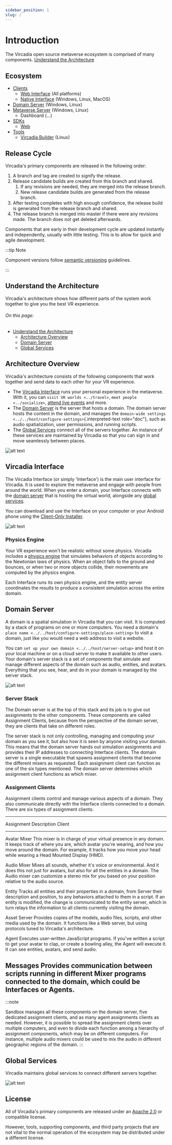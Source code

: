 ```yaml
---
sidebar_position: 1
slug: /
---
```


# Introduction

The Vircadia open source metaverse ecosystem is comprised of many components. [Understand the Architecture](#understand-the-architecture)

## Ecosystem

* [Clients](interfaces/README.md)
  * [Web Interface](interfaces/web/README.md) (All platforms)
  * [Native Interface](interfaces/native/README.md) (Windows, Linux, MacOS)
* [Domain Server](domain-server/README.md) (Windows, Linux)
* [Metaverse Server](metaverse-server/README.md) (Windows, Linux)
  * Dashboard (...)
* [SDKs](sdks/README.md)
  * [Web](sdks/web/README.md)
* [Tools](tools/README.md)
  * [Vircadia Builder](tools/vircadia-builder/README.md) (Linux)

## Release Cycle

Vircadia's primary components are released in the following order:

1. A branch and tag are created to signify the release.
2. Release candidate builds are created from this branch and shared.
    1. If any revisions are needed, they are merged into the release branch.
    2. New release candidate builds are generated from the release branch.
3. After testing completes with high enough confidence, the release build is generated from the release branch and shared.
4. The release branch is merged into master if there were any revisions made. The branch does not get deleted afterwards.

Components that are early in their development cycle are updated instantly and independently, usually with little testing. This is to allow for quick and agile development.

:::tip Note

Component versions follow [semantic versioning](https://semver.org/) guidelines.

:::

## Understand the Architecture


Vircadia's architecture shows how different parts of the system work
together to give you the best VR experience.

###### On this page: ######
- [Understand the Architecture](#understand-the-architecture)
  - [Architecture Overview](#architecture-overview)
  - [Domain Server](#domain-server)
  - [Global Services](#global-services)

## Architecture Overview

Vircadia's architecture consists of the following components that work
together and send data to each other for your VR experience.

-   The [Vircadia Interface](#vircadia-interface) runs your personal
    experience in the metaverse. With it, you can
    `visit VR worlds <../travel>`,
    `meet people <../socialize>`, [attend
    live events](../socialize.html#attend-live-events) and more.
-   The [Domain Server](#domain-server) is the server that hosts a
    domain. The domain server hosts the content in the domain, and
    manages the
    `domain-wide settings <../../host/configure-settings>`{.interpreted-text
    role="doc"}, such as audio spatialization, user permissions, and
    running scripts.
-   The [Global Services](#global-services) connect all of the servers
    together. An instance of these services are maintained by Vircadia
    so that you can sign in and move seamlessly between places.

![alt text](_images/overview.png)

## Vircadia Interface

The Vircadia Interface (or simply 'Interface') is the main user
interface for Vircadia. It is used to explore the metaverse and engage
with people from around the world. When you enter a domain, your
Interface connects with the [domain server](#domain-server) that is
hosting the virtual world, alongside any [global
services](#global-services).

You can download and use the Interface on your computer or your Android
phone using the [Client-Only
Installer](install.html#client-only-installer).

![alt text](_images/interface.png)

### Physics Engine

Your VR experience won't be realistic without some physics. Vircadia
includes a [physics engine](http://bulletphysics.org) that simulates
behaviors of objects according to the Newtonian laws of physics. When an
object falls to the ground and bounces, or when two or more objects
collide, their movements are computed by the physics engine.

Each Interface runs its own physics engine, and the entity server
coordinates the results to produce a consistent simulation across the
entire domain.

## Domain Server

A domain is a spatial simulation in Vircadia that you can visit. It is
computed by a stack of programs on one or more computers. You need a
domain's
`place name <../../host/configure-settings/place-setting>` to visit a domain, just like you would need a web address to
visit a website.

You can
`set up your own domain <../../host/server-setup>` and host it on your local machine or on a cloud server to
make it available to other users. Your domain\'s server stack is a set
of components that simulate and manage different aspects of the domain
such as audio, entities, and avatars. Everything that you see, hear, and
do in your domain is managed by the server stack.

![alt text](_images/domain-server.png)

### Server Stack

The Domain server is at the top of this stack and its job is to give out
assignments to the other components. These components are called
Assignment Clients, because from the perspective of the domain server,
they are clients that take on different roles.

The server stack is not only controlling, managing and computing your
domain as you see it, but also how it is seen by anyone visiting your
domain. This means that the domain server hands out simulation
assignments and provides their IP addresses to connecting Interface
clients. The domain server is a single executable that spawns assignment
clients that become the different mixers as requested. Each assignment
client can function as one of the six types mentioned. The domain server
determines which assignment client functions as which mixer.

### Assignment Clients

Assignment clients control and manage various aspects of a domain. They
also communicate directly with the Interface clients connected to a
domain. There are six types of assignment clients:

  ------------------------------------------------------------------------
  Assignment   Description
  Client       
  ------------ -----------------------------------------------------------
  Avatar Mixer This mixer is in charge of your virtual presence in any
               domain. It keeps track of where you are, which avatar
               you're wearing, and how you move around the domain. For
               example, it tracks how you move your head while wearing a
               Head Mounted Display (HMD).

  Audio Mixer  Mixes all sounds, whether it's voice or environmental. And
               it does this not just for avatars, but also for all the
               entities in a domain. The Audio mixer can customize a
               stereo mix for you based on your position relative to the
               audio source.

  Entity       Tracks all entities and their properties in a domain, from
  Server       their description and position, to any behaviors attached
               to them in a script. If an entity is modified, the change
               is communicated to the entity server, which in turn relays
               the information to all clients currently visiting the
               domain.

  Asset Server Provides copies of the models, audio files, scripts, and
               other media used by the domain. It functions like a Web
               server, but using protocols tuned to Vircadia's
               architecture.

  Agent        Executes user-written JavaScript programs. If you've
               written a script to get your avatar to clap, or create a
               bowling alley, the Agent will execute it. It can see
               entities, avatars, and send audio.

  Messages     Provides communication between scripts running in different
  Mixer        programs connected to the domain, which could be Interfaces
               or Agents.
  ------------------------------------------------------------------------

:::note

Sandbox manages all these components on the domain server, five
dedicated assignment clients, and as many agent assignments clients as
needed. However, it is possible to spread the assignment clients over
multiple computers, and even to divide each function among a hierarchy
of assignment components, which may be on different computers. For
instance, multiple audio mixers could be used to mix the audio in
different geographic regions of the domain.
:::

## Global Services

Vircadia maintains global services to connect different servers
together.

![alt text](_images/services.png)

## License

All of Vircadia's primary components are released under an [Apache 2.0](https://www.apache.org/licenses/LICENSE-2.0) or compatible license.

However, tools, supporting components, and third party projects that are not vital to the normal operation of the ecosystem may be distributed under a different license.
